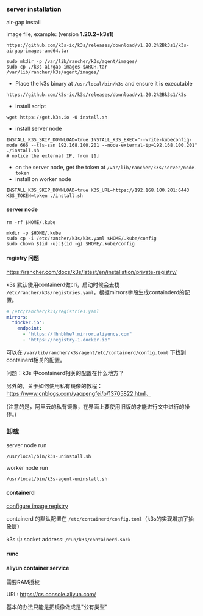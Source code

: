 ### server installation

air-gap install

image file, example: (version **1.20.2+k3s1**)

```
https://github.com/k3s-io/k3s/releases/download/v1.20.2%2Bk3s1/k3s-airgap-images-amd64.tar
```

```shell
sudo mkdir -p /var/lib/rancher/k3s/agent/images/
sudo cp ./k3s-airgap-images-$ARCH.tar /var/lib/rancher/k3s/agent/images/
```

- Place the k3s binary at `/usr/local/bin/k3s` and ensure it is executable

```shell
https://github.com/k3s-io/k3s/releases/download/v1.20.2%2Bk3s1/k3s
```

- install script

```shell
wget https://get.k3s.io -O install.sh
```

- install server node

```shell
INSTALL_K3S_SKIP_DOWNLOAD=true INSTALL_K3S_EXEC="--write-kubeconfig-mode 666 --tls-san 192.168.100.201 --node-external-ip=192.168.100.201" ./install.sh
# notice the external IP, from [1]
```

[1]: https://github.com/k3s-io/k3s/issues/1523	"unable to connect agent to master"

- on the server node, get the token at `/var/lib/rancher/k3s/server/node-token`
- install on worker node

```
INSTALL_K3S_SKIP_DOWNLOAD=true K3S_URL=https://192.168.100.201:6443 K3S_TOKEN=token ./install.sh
```

#### server node

```
rm -rf $HOME/.kube

mkdir -p $HOME/.kube
sudo cp -i /etc/rancher/k3s/k3s.yaml $HOME/.kube/config
sudo chown $(id -u):$(id -g) $HOME/.kube/config
```



#### registry 问题

https://rancher.com/docs/k3s/latest/en/installation/private-registry/

k3s 默认使用containerd做cri，启动时候会去找 `/etc/rancher/k3s/registries.yaml`，根据mirrors字段生成containderd的配置。

```yaml
# /etc/rancher/k3s/registries.yaml
mirrors:
  "docker.io":
    endpoint:
      - "https://fhnbkhe7.mirror.aliyuncs.com"
      - "https://registry-1.docker.io"
```

可以在 `/var/lib/rancher/k3s/agent/etc/containerd/config.toml` 下找到containerd相关的配置。

问题：k3s 中containerd相关的配置在什么地方？

另外的，关于如何使用私有镜像的教程： https://www.cnblogs.com/yaopengfei/p/13705822.html。

(注意的是，阿里云的私有镜像，在界面上要使用旧版的才能进行文中进行的操作。)

### 卸载

server node  run

```shell
/usr/local/bin/k3s-uninstall.sh
```

worker node run

```shell
/usr/local/bin/k3s-agent-uninstall.sh
```

#### containerd

[configure image registry](https://github.com/containerd/cri/blob/master/docs/registry.md)

containerd 的默认配置在 `/etc/containerd/config.toml`（k3s的实现增加了抽象层）

k3s 中 socket address: `/run/k3s/containerd.sock`

#### runc



#### aliyun container service

需要RAM授权

URL: https://cs.console.aliyun.com/

基本的办法只能是把镜像做成是"公有类型"